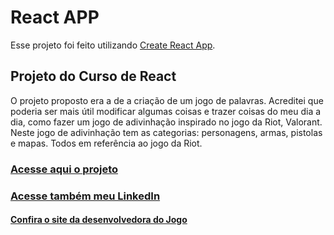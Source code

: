 # React APP

Esse projeto foi feito utilizando [Create React App](https://github.com/facebook/create-react-app).

## Projeto do Curso de React

O projeto proposto era a de a criação de um jogo de palavras. Acreditei que poderia ser mais útil modificar algumas coisas e trazer coisas do meu dia a dia, como fazer um jogo de adivinhação inspirado no jogo da Riot, Valorant.
Neste jogo de adivinhação tem as categorias: personagens, armas, pistolas e mapas. Todos em referência ao jogo da Riot.

### [Acesse aqui o projeto](https://gustavoanalise.github.io/build/index.html)
### [Acesse também meu LinkedIn](https://www.linkedin.com/in/gustavo-analise-a85738133/)
#### [Confira o site da desenvolvedora do Jogo](https://www.riotgames.com/pt-br)
